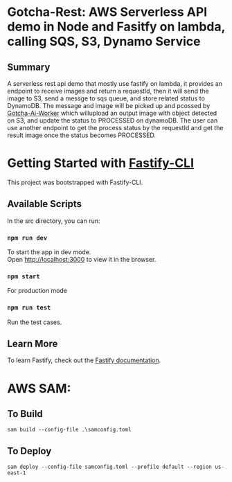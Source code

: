 # Gotcha-Rest: AWS Serverless API demo in Node and Fasitfy on lambda, calling SQS, S3, Dynamo Service

## Summary

A serverless rest api demo that mostly use fastify on lambda, it provides an endpoint to receive images and return a requestId, then it will send the image to S3, send a messge to sqs queue, and store related status to DynamoDB. The message and image will be picked up and pcossed by [Gotcha-Ai-Worker](https://github.com/liang121900/gotcha-ai-worker) which willupload an output image with object detected on S3, and update the status to PROCESSED on dynamoDB. The user can use another endpoint to get the process status by the requestId and get the result image once the status becomes PROCESSED.

# Getting Started with [Fastify-CLI](https://www.npmjs.com/package/fastify-cli)
This project was bootstrapped with Fastify-CLI.

## Available Scripts

In the src directory, you can run:

### `npm run dev`

To start the app in dev mode.\
Open [http://localhost:3000](http://localhost:3000) to view it in the browser.

### `npm start`

For production mode

### `npm run test`

Run the test cases.

## Learn More

To learn Fastify, check out the [Fastify documentation](https://www.fastify.io/docs/latest/).

# AWS SAM:
## To Build
```sam build --config-file .\samconfig.toml```
## To Deploy
```sam deploy --config-file samconfig.toml --profile default --region us-east-1```